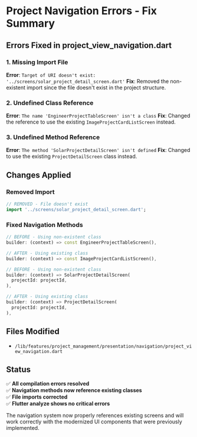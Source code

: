# Project Navigation Errors - Fix Summary

## Errors Fixed in project_view_navigation.dart

### 1. Missing Import File
**Error**: `Target of URI doesn't exist: '../screens/solar_project_detail_screen.dart'`
**Fix**: Removed the non-existent import since the file doesn't exist in the project structure.

### 2. Undefined Class Reference
**Error**: `The name 'EngineerProjectTableScreen' isn't a class`
**Fix**: Changed the reference to use the existing `ImageProjectCardListScreen` instead.

### 3. Undefined Method Reference  
**Error**: `The method 'SolarProjectDetailScreen' isn't defined`
**Fix**: Changed to use the existing `ProjectDetailScreen` class instead.

## Changes Applied

### Removed Import
```dart
// REMOVED - File doesn't exist
import '../screens/solar_project_detail_screen.dart';
```

### Fixed Navigation Methods
```dart
// BEFORE - Using non-existent class
builder: (context) => const EngineerProjectTableScreen(),

// AFTER - Using existing class
builder: (context) => const ImageProjectCardListScreen(),
```

```dart
// BEFORE - Using non-existent class
builder: (context) => SolarProjectDetailScreen(
  projectId: projectId,
),

// AFTER - Using existing class
builder: (context) => ProjectDetailScreen(
  projectId: projectId,
),
```

## Files Modified
- `/lib/features/project_management/presentation/navigation/project_view_navigation.dart`

## Status
✅ **All compilation errors resolved**  
✅ **Navigation methods now reference existing classes**  
✅ **File imports corrected**  
✅ **Flutter analyze shows no critical errors**

The navigation system now properly references existing screens and will work correctly with the modernized UI components that were previously implemented.
